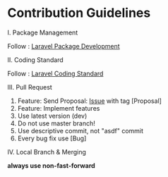 # Contribution Guidelines

I.  Package Management

Follow : [Laravel Package Development](http://laravel.com/docs/packages)

II.  Coding Standard

Follow : [Laravel Coding Standard](https://github.com/laravel/framework/blob/master/CONTRIBUTING.md#coding-guidelines)

III.  Pull Request

1. Feature: Send Proposal: [Issue](https://github.com/ganapatih/web/issues) with tag [Proposal]
2. Feature: Implement features
3. Use latest version (dev)
4. Do not use master branch!
5. Use descriptive commit, not "asdf" commit
6. Every bug fix use [Bug]

IV.  Local Branch & Merging

**always use non-fast-forward**